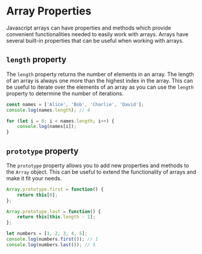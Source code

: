 # Array Properties

Javascript arrays can have properties and methods which provide convenient functionalities needed to easily work with arrays. 
Arrays have several built-in properties that can be useful when working with arrays.

## `length` property

The `length` property returns the number of elements in an array. The length of an array is always one more than the highest index in the array. This can be useful to iterate over the elements of an array as you can use the `length` property to determine the number of iterations.

```javascript
const names = ['Alice', 'Bob', 'Charlie', 'David'];
console.log(names.length); // 4

for (let i = 0; i < names.length; i++) {
    console.log(names[i]);
}
```

## `prototype` property

The `prototype` property allows you to add new properties and methods to the `Array` object. This can be useful to extend the functionality of arrays and make it fit your needs.

```javascript
Array.prototype.first = function() {
    return this[0];
};

Array.prototype.last = function() {
    return this[this.length - 1];
};

let numbers = [1, 2, 3, 4, 5];
console.log(numbers.first()); // 1
console.log(numbers.last()); // 5
```